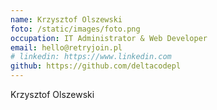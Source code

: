 ```yaml
---
name: Krzysztof Olszewski
foto: /static/images/foto.png
occupation: IT Administrator & Web Developer
email: hello@retryjoin.pl
# linkedin: https://www.linkedin.com
github: https://github.com/deltacodepl
---
```


Krzysztof Olszewski

